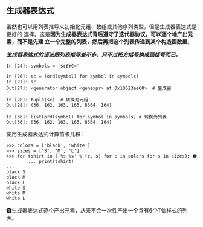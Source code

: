 ## 生成器表达式

虽然也可以用列表推导来初始化元组、数组或其他序列类型，但是生成器表达式是更好的 选择。这是**因为生成器表达式背后遵守了迭代器协议，可以逐个地产出元素，而不是先建 立一个完整的列表，然后再把这个列表传递到某个构造函数里**。



_**生成器表达式的语法跟列表推导差不多，只不过把方括号换成圆括号而已。**_



```
In [24]: symbols = '$¢£¥€¤'

In [26]: sc = (ord(symbol) for symbol in symbols)
In [27]: sc
Out[27]: <generator object <genexpr> at 0x10623ee60>  # 生成器

In [28]: tuple(sc)  # 转换为元组
Out[28]: (36, 162, 163, 165, 8364, 164)

In [36]: list(ord(symbol) for symbol in symbols) # 转换为列表
Out[36]: [36, 162, 163, 165, 8364, 164]
```

使用生成器表达式计算笛卡儿积：

```
>>> colors = ['black', 'white']
>>> sizes = ['S', 'M', 'L']
>>> for tshirt in ('%s %s' % (c, s) for c in colors for s in sizes): ➊ 
        ... print(tshirt)
...
black S
black M
black L
white S
white M
white L
```

➊生成器表达式逐个产出元素，从来不会一次性产出一个含有6个T恤样式的列表。  


